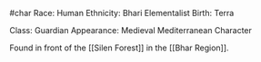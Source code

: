 #char
Race: Human
Ethnicity: Bhari
Elementalist Birth: Terra

Class: Guardian
Appearance: Medieval Mediterranean Character

Found in front of the [[Silen Forest]] in the [[Bhar Region]].